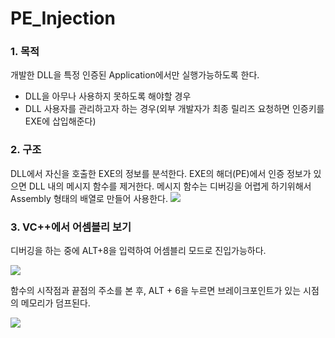 # PE_Injection

### 1. 목적
개발한 DLL을 특정 인증된 Application에서만 실행가능하도록 한다. 
- DLL을 아무나 사용하지 못하도록 해야할 경우
- DLL 사용자를 관리하고자 하는 경우(외부 개발자가 최종 릴리즈 요청하면 인증키를 EXE에 삽입해준다)
      
### 2. 구조
DLL에서 자신을 호출한 EXE의 정보를 분석한다. EXE의 해더(PE)에서 인증 정보가 있으면 DLL 내의 메시지 함수를 제거한다.
메시지 함수는 디버깅을 어렵게 하기위해서 Assembly 형태의 배열로 만들어 사용한다.
![](http://postfiles7.naver.net/20110901_230/adsloader_1314864120480cdBBz_PNG/1.PNG?type=w2)

### 3. VC++에서 어셈블리 보기
디버깅을 하는 중에 ALT+8을 입력하여 어셈블리 모드로 진입가능하다.

![](http://postfiles11.naver.net/20110901_154/adsloader_1314843877413nLAWJ_PNG/1.PNG?type=w2)

함수의 시작점과 끝점의 주소를 본 후, ALT + 6을 누르면 브레이크포인트가 있는 시점의 메모리가 덤프된다.

![](http://postfiles7.naver.net/20110901_86/adsloader_1314864747899IXM24_PNG/2.PNG?type=w2)

